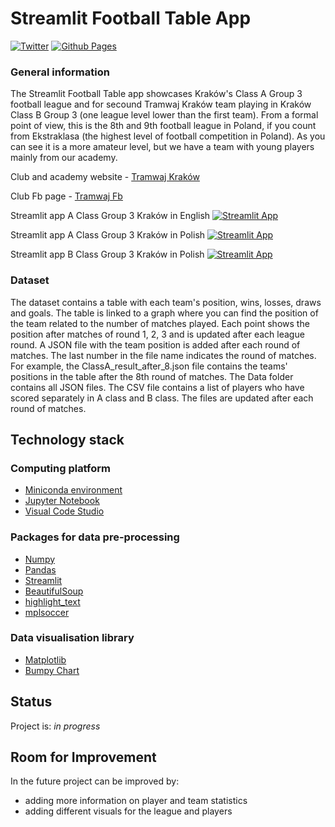 # Streamlit Football Table App

[![Twitter](https://img.shields.io/twitter/url/https/twitter.com/tossingdata.svg?style=social&label=Follow%20%40tossingdata)](https://twitter.com/tossingdata)
[![Github Pages](https://img.shields.io/badge/github%20pages-121013?style=for-the-badge&logo=github&logoColor=white)](https://github.com/MSI17819)

### General information
The Streamlit Football Table app showcases Kraków's Class A Group 3 football league and for secound Tramwaj Kraków team playing in Kraków Class B Group 3 (one league level lower than the first team). From a formal point of view, this is the 8th and 9th football league in Poland, if you count from Ekstraklasa (the highest level of football competition in Poland). As you can see it is a more amateur level, but we have a team with young players mainly from our academy.

Club and academy website - [Tramwaj Kraków](https://tramwajkrakow.pl/) 

Club Fb page - [Tramwaj Fb](https://www.facebook.com/tstramwaj)

Streamlit app A Class Group 3 Kraków in English [![Streamlit App](https://static.streamlit.io/badges/streamlit_badge_black_white.svg)](https://app-football-table-app.streamlit.app/)

Streamlit app A Class Group 3 Kraków in Polish [![Streamlit App](https://static.streamlit.io/badges/streamlit_badge_black_white.svg)](https://aklasa.streamlit.app/) 

Streamlit app B Class Group 3 Kraków in Polish [![Streamlit App](https://static.streamlit.io/badges/streamlit_badge_black_white.svg)](https://bklasa.streamlit.app/)

### Dataset
The dataset contains a table with each team's position, wins, losses, draws and goals.
The table is linked to a graph where you can find the position of the team related to the number of matches played. Each point shows the position after matches of round 1, 2, 3 and is updated after each league round. A JSON file with the team position is added after each round of matches. The last number in the file name indicates the round of matches. For example, the ClassA_result_after_8.json file contains the teams' positions in the table after the 8th round of matches. The Data folder contains all JSON files. The CSV file contains a list of players who have scored separately in A class and B class. The files are updated after each round of matches.

## Technology stack

### Computing platform
- [Miniconda environment](https://docs.conda.io/en/latest/miniconda.html)
- [Jupyter Notebook](https://jupyter.org/)
- [Visual Code Studio](https://code.visualstudio.com/)

### Packages for data pre-processing
- [Numpy](https://numpy.org/)
- [Pandas](https://numpy.org/)
- [Streamlit](https://streamlit.io/)
- [BeautifulSoup](https://www.crummy.com/software/BeautifulSoup/bs4/doc/)
- [highlight_text](https://github.com/znstrider/highlight_text)
- [mplsoccer](https://mplsoccer.readthedocs.io/en/latest/#)

### Data visualisation library
- [Matplotlib](https://matplotlib.org/)
- [Bumpy Chart](https://mplsoccer.readthedocs.io/en/latest/gallery/bumpy_charts/plot_bumpy.html)
## Status

Project is: _in progress_

## Room for Improvement

In the future project can be improved by:

- adding more information on player and team statistics
- adding different visuals for the league and players

